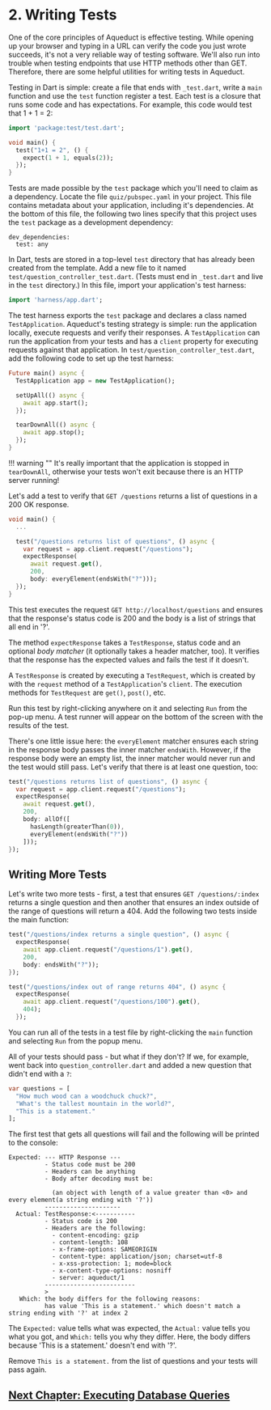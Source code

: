 # 2. Writing Tests

One of the core principles of Aqueduct is effective testing. While opening up your browser and typing in a URL can verify the code you just wrote succeeds, it's not a very reliable way of testing software. We'll also run into trouble when testing endpoints that use HTTP methods other than GET. Therefore, there are some helpful utilities for writing tests in Aqueduct.

Testing in Dart is simple: create a file that ends with `_test.dart`, write a `main` function and use the `test` function register a test. Each test is a closure that runs some code and has expectations. For example, this code would test that 1 + 1 = 2:

```dart
import 'package:test/test.dart';

void main() {
  test("1+1 = 2", () {
    expect(1 + 1, equals(2));
  });
}
```

Tests are made possible by the `test` package which you'll need to claim as a dependency. Locate the file `quiz/pubspec.yaml` in your project. This file contains metadata about your application, including it's dependencies. At the bottom of this file, the following two lines specify that this project uses the `test` package as a development dependency:

```
dev_dependencies:
  test: any
```

In Dart, tests are stored in a top-level `test` directory that has already been created from the template. Add a new file to it named `test/question_controller_test.dart`. (Tests must end in `_test.dart` and live in the `test` directory.) In this file, import your application's test harness:

```dart
import 'harness/app.dart';
```

The test harness exports the `test` package and declares a class named `TestApplication`. Aqueduct's testing strategy is simple: run the application locally, execute requests and verify their responses. A `TestApplication` can run the application from your tests and has a `client` property for executing requests against that application. In `test/question_controller_test.dart`, add the following code to set up the test harness:

```dart
Future main() async {
  TestApplication app = new TestApplication();

  setUpAll(() async {
    await app.start();
  });

  tearDownAll(() async {
    await app.stop();
  });  
}
```

!!! warning ""
    It's really important that the application is stopped in `tearDownAll`, otherwise your tests won't exit because there is an HTTP server running!

Let's add a test to verify that `GET /questions` returns a list of questions in a 200 OK response.

```dart
void main() {
  ...

  test("/questions returns list of questions", () async {
    var request = app.client.request("/questions");
    expectResponse(
      await request.get(),
      200,
      body: everyElement(endsWith("?")));
  });
}
```

This test executes the request `GET http://localhost/questions` and ensures that the response's status code is 200 and the body is a list of strings that all end in '?'.

The method `expectResponse` takes a `TestResponse`, status code and an optional *body matcher* (it optionally takes a header matcher, too). It verifies that the response has the expected values and fails the test if it doesn't.

A `TestResponse` is created by executing a `TestRequest`, which is created by with the `request` method of a `TestApplication`'s `client`. The execution methods for `TestRequest` are `get()`, `post()`, etc.

Run this test by right-clicking anywhere on it and selecting `Run` from the pop-up menu. A test runner will appear on the bottom of the screen with the results of the test.

There's one little issue here: the `everyElement` matcher ensures each string in the response body passes the inner matcher `endsWith`. However, if the response body were an empty list, the inner matcher would never run and the test would still pass. Let's verify that there is at least one question, too:

```dart
test("/questions returns list of questions", () async {
  var request = app.client.request("/questions");
  expectResponse(
    await request.get(),
    200,
    body: allOf([
      hasLength(greaterThan(0)),
      everyElement(endsWith("?"))
    ]));
});
```

## Writing More Tests

Let's write two more tests - first, a test that ensures `GET /questions/:index` returns a single question and then another that ensures an index outside of the range of questions will return a 404. Add the following two tests inside the main function:

```dart
test("/questions/index returns a single question", () async {
  expectResponse(
    await app.client.request("/questions/1").get(),
    200,
    body: endsWith("?"));
});

test("/questions/index out of range returns 404", () async {
  expectResponse(
    await app.client.request("/questions/100").get(),
    404);
  });
```

You can run all of the tests in a test file by right-clicking the `main` function and selecting `Run` from the popup menu.

All of your tests should pass - but what if they don't? If we, for example, went back into `question_controller.dart` and added a new question that didn't end with a `?`:

```dart
var questions = [
  "How much wood can a woodchuck chuck?",
  "What's the tallest mountain in the world?",
  "This is a statement."
];
```

The first test that gets all questions will fail and the following will be printed to the console:

```
Expected: --- HTTP Response ---
          - Status code must be 200
          - Headers can be anything
          - Body after decoding must be:

            (an object with length of a value greater than <0> and every element(a string ending with '?'))
          ---------------------
  Actual: TestResponse:<-----------
          - Status code is 200
          - Headers are the following:
            - content-encoding: gzip
            - content-length: 108
            - x-frame-options: SAMEORIGIN
            - content-type: application/json; charset=utf-8
            - x-xss-protection: 1; mode=block
            - x-content-type-options: nosniff
            - server: aqueduct/1
          -------------------------
          >
   Which: the body differs for the following reasons:
          has value 'This is a statement.' which doesn't match a string ending with '?' at index 2
```

The `Expected:` value tells what was expected, the `Actual:` value tells you what you got, and `Which:` tells you why they differ. Here, the body differs because 'This is a statement.' doesn't end with '?'.

Remove `This is a statement.` from the list of questions and your tests will pass again.

## [Next Chapter: Executing Database Queries](executing-queries.md)
